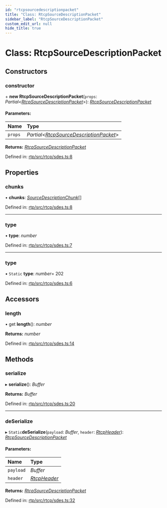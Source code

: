 ```yaml
---
id: "rtcpsourcedescriptionpacket"
title: "Class: RtcpSourceDescriptionPacket"
sidebar_label: "RtcpSourceDescriptionPacket"
custom_edit_url: null
hide_title: true
---
```


# Class: RtcpSourceDescriptionPacket

## Constructors

### constructor

\+ **new RtcpSourceDescriptionPacket**(`props`: *Partial*<[*RtcpSourceDescriptionPacket*](rtcpsourcedescriptionpacket.md)\>): [*RtcpSourceDescriptionPacket*](rtcpsourcedescriptionpacket.md)

#### Parameters:

Name | Type |
:------ | :------ |
`props` | *Partial*<[*RtcpSourceDescriptionPacket*](rtcpsourcedescriptionpacket.md)\> |

**Returns:** [*RtcpSourceDescriptionPacket*](rtcpsourcedescriptionpacket.md)

Defined in: [rtp/src/rtcp/sdes.ts:8](https://github.com/shinyoshiaki/werift-webrtc/blob/b7c7a6e/packages/rtp/src/rtcp/sdes.ts#L8)

## Properties

### chunks

• **chunks**: [*SourceDescriptionChunk*](sourcedescriptionchunk.md)[]

Defined in: [rtp/src/rtcp/sdes.ts:8](https://github.com/shinyoshiaki/werift-webrtc/blob/b7c7a6e/packages/rtp/src/rtcp/sdes.ts#L8)

___

### type

• **type**: *number*

Defined in: [rtp/src/rtcp/sdes.ts:7](https://github.com/shinyoshiaki/werift-webrtc/blob/b7c7a6e/packages/rtp/src/rtcp/sdes.ts#L7)

___

### type

▪ `Static` **type**: *number*= 202

Defined in: [rtp/src/rtcp/sdes.ts:6](https://github.com/shinyoshiaki/werift-webrtc/blob/b7c7a6e/packages/rtp/src/rtcp/sdes.ts#L6)

## Accessors

### length

• get **length**(): *number*

**Returns:** *number*

Defined in: [rtp/src/rtcp/sdes.ts:14](https://github.com/shinyoshiaki/werift-webrtc/blob/b7c7a6e/packages/rtp/src/rtcp/sdes.ts#L14)

## Methods

### serialize

▸ **serialize**(): *Buffer*

**Returns:** *Buffer*

Defined in: [rtp/src/rtcp/sdes.ts:20](https://github.com/shinyoshiaki/werift-webrtc/blob/b7c7a6e/packages/rtp/src/rtcp/sdes.ts#L20)

___

### deSerialize

▸ `Static`**deSerialize**(`payload`: *Buffer*, `header`: [*RtcpHeader*](rtcpheader.md)): [*RtcpSourceDescriptionPacket*](rtcpsourcedescriptionpacket.md)

#### Parameters:

Name | Type |
:------ | :------ |
`payload` | *Buffer* |
`header` | [*RtcpHeader*](rtcpheader.md) |

**Returns:** [*RtcpSourceDescriptionPacket*](rtcpsourcedescriptionpacket.md)

Defined in: [rtp/src/rtcp/sdes.ts:32](https://github.com/shinyoshiaki/werift-webrtc/blob/b7c7a6e/packages/rtp/src/rtcp/sdes.ts#L32)
